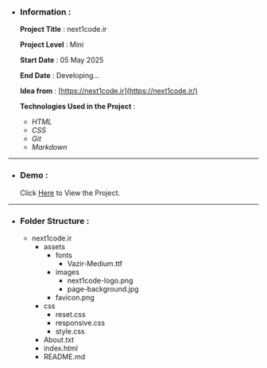 - ### Information :

  **Project Title** : next1code.ir

  **Project Level** : Mini

  **Start Date** : 05 May 2025

  **End Date** : Developing...

  **Idea from** : [https://next1code.ir](https://next1code.ir/)

  **Technologies Used in the Project** :

  - *HTML*
  - *CSS*
  - *Git*
  - *Markdown*

---

- ### Demo :

  Click [Here](https://hojjatgholamzadeh1997.github.io/next1code.ir/) to View the Project.

---

- ### Folder Structure :

  + next1code.ir
    + assets
      + fonts
        + Vazir-Medium.ttf
      + images
        + next1code-logo.png
        + page-background.jpg
      + favicon.png
    + css
      + reset.css
      + responsive.css
      + style.css
    + About.txt
    + index.html
    + README.md
